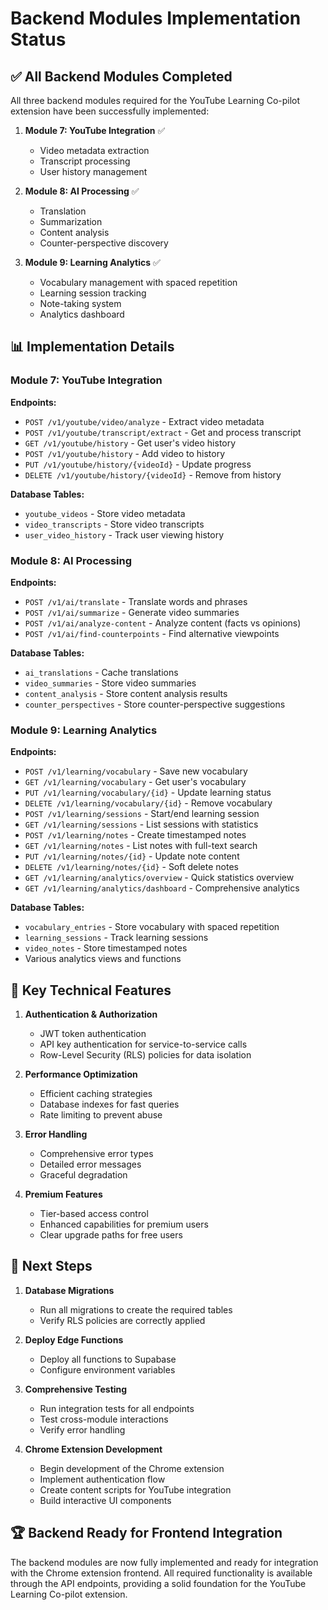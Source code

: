 # Backend Modules Implementation Status

## ✅ All Backend Modules Completed

All three backend modules required for the YouTube Learning Co-pilot extension have been successfully implemented:

1. **Module 7: YouTube Integration** ✅
   - Video metadata extraction
   - Transcript processing
   - User history management

2. **Module 8: AI Processing** ✅
   - Translation
   - Summarization
   - Content analysis
   - Counter-perspective discovery

3. **Module 9: Learning Analytics** ✅
   - Vocabulary management with spaced repetition
   - Learning session tracking
   - Note-taking system
   - Analytics dashboard

## 📊 Implementation Details

### Module 7: YouTube Integration

**Endpoints:**
- `POST /v1/youtube/video/analyze` - Extract video metadata
- `POST /v1/youtube/transcript/extract` - Get and process transcript
- `GET /v1/youtube/history` - Get user's video history
- `POST /v1/youtube/history` - Add video to history
- `PUT /v1/youtube/history/{videoId}` - Update progress
- `DELETE /v1/youtube/history/{videoId}` - Remove from history

**Database Tables:**
- `youtube_videos` - Store video metadata
- `video_transcripts` - Store video transcripts
- `user_video_history` - Track user viewing history

### Module 8: AI Processing

**Endpoints:**
- `POST /v1/ai/translate` - Translate words and phrases
- `POST /v1/ai/summarize` - Generate video summaries
- `POST /v1/ai/analyze-content` - Analyze content (facts vs opinions)
- `POST /v1/ai/find-counterpoints` - Find alternative viewpoints

**Database Tables:**
- `ai_translations` - Cache translations
- `video_summaries` - Store video summaries
- `content_analysis` - Store content analysis results
- `counter_perspectives` - Store counter-perspective suggestions

### Module 9: Learning Analytics

**Endpoints:**
- `POST /v1/learning/vocabulary` - Save new vocabulary
- `GET /v1/learning/vocabulary` - Get user's vocabulary
- `PUT /v1/learning/vocabulary/{id}` - Update learning status
- `DELETE /v1/learning/vocabulary/{id}` - Remove vocabulary
- `POST /v1/learning/sessions` - Start/end learning session
- `GET /v1/learning/sessions` - List sessions with statistics
- `POST /v1/learning/notes` - Create timestamped notes
- `GET /v1/learning/notes` - List notes with full-text search
- `PUT /v1/learning/notes/{id}` - Update note content
- `DELETE /v1/learning/notes/{id}` - Soft delete notes
- `GET /v1/learning/analytics/overview` - Quick statistics overview
- `GET /v1/learning/analytics/dashboard` - Comprehensive analytics

**Database Tables:**
- `vocabulary_entries` - Store vocabulary with spaced repetition
- `learning_sessions` - Track learning sessions
- `video_notes` - Store timestamped notes
- Various analytics views and functions

## 🔧 Key Technical Features

1. **Authentication & Authorization**
   - JWT token authentication
   - API key authentication for service-to-service calls
   - Row-Level Security (RLS) policies for data isolation

2. **Performance Optimization**
   - Efficient caching strategies
   - Database indexes for fast queries
   - Rate limiting to prevent abuse

3. **Error Handling**
   - Comprehensive error types
   - Detailed error messages
   - Graceful degradation

4. **Premium Features**
   - Tier-based access control
   - Enhanced capabilities for premium users
   - Clear upgrade paths for free users

## 🚀 Next Steps

1. **Database Migrations**
   - Run all migrations to create the required tables
   - Verify RLS policies are correctly applied

2. **Deploy Edge Functions**
   - Deploy all functions to Supabase
   - Configure environment variables

3. **Comprehensive Testing**
   - Run integration tests for all endpoints
   - Test cross-module interactions
   - Verify error handling

4. **Chrome Extension Development**
   - Begin development of the Chrome extension
   - Implement authentication flow
   - Create content scripts for YouTube integration
   - Build interactive UI components

## 🏆 Backend Ready for Frontend Integration

The backend modules are now fully implemented and ready for integration with the Chrome extension frontend. All required functionality is available through the API endpoints, providing a solid foundation for the YouTube Learning Co-pilot extension.